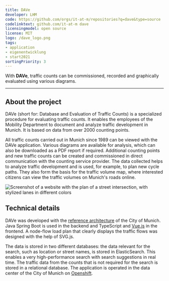 ```yaml
---
title: DAVe
developer: LHM
code: https://github.com/orgs/it-at-m/repositories?q=dave&type=source
codelinktext: github.com/it-at-m dave
licensingmodel: open source
license: MIT
logo: /dave_logo.png
tags:
- application
- eigenentwicklung
- start2021
sortingPriority: 3
---
```

With __DAVe__, traffic counts can be commissioned, recorded and graphically evaluated using various diagrams.

---

## About the project


DAVe (short for: Database and Evaluation of Traffic Counts) is a specialized procedure for evaluating traffic counts. It enables the employees of the Mobility Department to document and analyze traffic development in Munich. It is based on data from over 2000 counting points.
 
All traffic counts carried out in Munich since 1989 can be viewed with the DAVe application. Various diagrams are available for analysis, which can also be downloaded as a PDF report if required. Additional counting points and new traffic counts can be created and commissioned in direct communication with the counting service provider.
The data collected helps to analyze traffic development and is used, for example, to plan new cycle paths. They also form the basis for the traffic volume map, where interested citizens can view the traffic volumes on Munich's roads online.

![Screenshot of a website with the plan of a street intersection, with stylized lanes in different colors](/DAVE_Grafik_Belastungsplan_verkehr.png)


## Technical details

DAVe was developed with the [reference architecture](../publish.html#referenzarchitektur-fur-eigenentwicklungen) of the City of Munich. Java Spring Boot is used in the backend and TypeScript and [Vue.js](vue.js.html) in the frontend. A node-flow load plan that clearly displays the traffic flows was designed with the help of SVG.js.

The data is stored in two different databases: the data relevant for the search, such as location or street names, is stored in ElasticSearch. This enables a very high-performance search with search suggestions in real time. The traffic data from the counts that is not required for the search is stored in a relational database.
The application is operated in the data center of the City of Munich on [Openshift](openshift).
